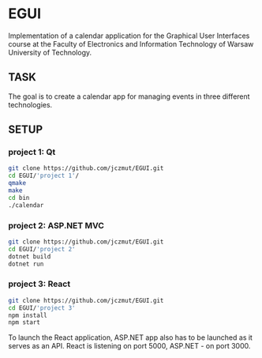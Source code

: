 # EGUI
Implementation of a calendar application for the Graphical User Interfaces course at the Faculty of Electronics and Information Technology of Warsaw University of Technology.

## TASK
The goal is to create a calendar app for managing events in three different technologies.

## SETUP
### project 1: Qt
```bash
git clone https://github.com/jczmut/EGUI.git
cd EGUI/'project 1'/
qmake
make
cd bin
./calendar
```
### project 2: ASP.NET MVC
```bash
git clone https://github.com/jczmut/EGUI.git
cd EGUI/'project 2'
dotnet build
dotnet run
```
### project 3: React
```bash
git clone https://github.com/jczmut/EGUI.git
cd EGUI/'project 3'
npm install
npm start
```
To launch the React application, ASP.NET app also has to be launched as it serves as an API.
React is listening on port 5000, ASP.NET - on port 3000.

